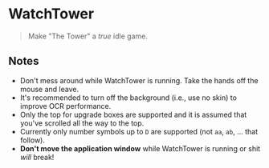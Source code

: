 # WatchTower

> Make "The Tower" a *true* idle game.

## Notes

- Don't mess around while WatchTower is running. Take the hands off the mouse and leave.
- It's recommended to turn off the background (i.e., use no skin) to improve OCR performance.
- Only the top for upgrade boxes are supported and it is assumed that you've scrolled all the way to the top.
- Currently only number symbols up to `D` are supported (not `aa`, `ab`, ... that follow).
- **Don't move the application window** while WatchTower is running or shit *will* break!